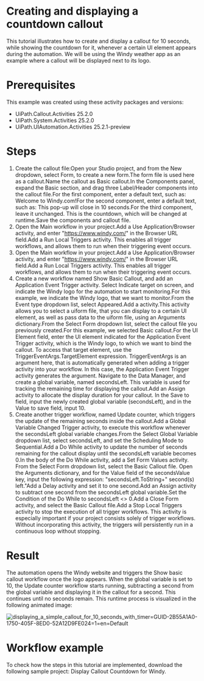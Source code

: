 ﻿# Creating and displaying a countdown callout

This tutorial illustrates how to create and display a callout for 10 seconds, while
            showing the countdown for it, whenever a certain UI element appears during the
            automation. We will be using the Windy weather app as an example where a callout will be
            displayed next to its logo.

# Prerequisites

This example was created using these activity packages and versions:

* UiPath.Callout.Activities 25.2.0
* UiPath.System.Activities 25.2.0
* UiPath.UIAutomation.Activities 25.2.1-preview

# Steps

1. Create the callout file:Open your Studio project, and from the New dropdown, select Form, to create a new form.The form file is used here as a callout.Name the callout as Basic callout.In the Components panel, expand the Basic section, and drag three Label/Header components into the callout file.For the first component, enter a default text, such as: Welcome to Windy.com!For the second component, enter a default text, such as: This pop-up will close in 10 seconds.For the third component, leave it unchanged. This is the countdown, which will be changed at runtime.Save the components and callout file.
2. Open the Main workflow in your project.Add a Use Application/Browser activity, and enter "https://www.windy.com/" in the Browser URL field.Add a Run Local Triggers activity. This enables all trigger workflows, and allows them to run when their triggering event occurs.
3. Open the Main workflow in your project.Add a Use Application/Browser activity, and enter "https://www.windy.com/" in the Browser URL field.Add a Run Local Triggers activity. This enables all trigger workflows, and allows them to run when their triggering event occurs.
4. Create a new workflow named Show Basic Callout, and add an Application Event Trigger activity. Select Indicate target on screen, and indicate the Windy logo for the automation to start monitoring.For this example, we indicate the Windy logo, that we want to monitor.From the Event type dropdown list, select Appeared.Add a activity.This activity allows you to select a uiform file, that you can display to a certain UI element, as well as pass data to the uiform file, using an Arguments dictionary.From the Select Form dropdown list, select the callout file you previously created.For this example, we selected Basic callout.For the UI Element field, enter the UI element indicated for the Application Event Trigger activity, which is the Windy logo, to which we want to bind the callout. To access that target element, use the TriggerEventArgs.TargetElement expression. TriggerEventArgs is an argument here, that is automatically generated when adding a trigger activity into your workflow. In this case, the Application Event Trigger activity generates the argument. Navigate to the Data Manager, and create a global variable, named secondsLeft. This variable is used for tracking the remaining time for displaying the callout.Add an Assign activity to allocate the display duration for your callout. In the Save to field, input the newly created global variable (secondsLeft), and in the Value to save field, input 10.
5. Create another trigger workflow, named Update counter, which triggers the update of the remaining seconds inside the callout.Add a Global Variable Changed Trigger activity, to execute this workflow whenever the secondsLeft global variable changes.From the Select Global Variable dropdown list, select secondsLeft, and set the Scheduling Mode to Sequential.Add a Do While activity to update the number of seconds remaining for the callout display until the secondsLeft variable becomes 0.In the body of the Do While activity, add a Set Form Values activity. From the Select Form dropdown list, select the Basic Callout file. Open the Arguments dictionary, and for the Value field of the secondsValue key, input the following expression: "secondsLeft.ToString+" second(s) left."Add a Delay activity and set it to one second.Add an Assign activity to subtract one second from the secondsLeft global variable.Set the Condition of the Do While to secondsLeft <> 0.Add a Close Form activity, and select the Basic Callout file.Add a Stop Local Triggers activity to stop the execution of all trigger workflows. This activity is especially important if your project consists solely of trigger workflows. Without incorporating this activity, the triggers will persistently run in a continuous loop without stopping.

# Result

The automation opens the Windy website and triggers the Show basic callout
                workflow once the logo appears. When the global variable is set to 10, the Update
                    counter workflow starts running, subtracting a second from the global
                variable and displaying it in the callout for a second. This continues until no
                seconds remain. This runtime process is visualized in the following animated
                image:

![displaying_a_simple_callout_for_10_seconds_with_timer=GUID-2B55A1A0-1750-405F-8ED0-52A12D9FE024=1=en=Default](/images/displaying_a_simple_callout_for_10_seconds_with_timer=GUID-2B55A1A0-1750-405F-8ED0-52A12D9FE024=1=en=Default.gif)

# Workflow example

To check how the steps in this tutorial are implemented, download the following
                sample project: Display Callout Countdown for Windy.
